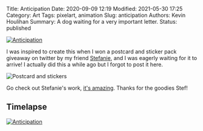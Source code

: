 Title: Anticipation
Date: 2020-09-09 12:19
Modified: 2021-05-30 17:25
Category: Art
Tags: pixelart, animation
Slug: anticipation
Authors: Kevin Houlihan
Summary: A dog waiting for a very important letter.
Status: published

[![Anticipation]({static}/images/anticipation/AnticipationPortrait11Animated_x1_Optimised.gif "Anticipation")](https://portfolio.hyperlinkyourheart.com/anticipation.html)

I was inspired to create this when I won a postcard and sticker pack giveaway on twitter by my friend [Stefanie](https://twitter.com/moertel/), and I was eagerly waiting for it to arrive! I actually did this a while ago but I forgot to post it here.

![Postcard and stickers]({static}/images/anticipation/pack.jpg "Postcard and stickers")

Go check out Stefanie's work, [it's amazing](https://moer.tel/). Thanks for the goodies Stef!

## Timelapse

[![Anticipation](https://img.youtube.com/vi/IdL1mG59ApU/0.jpg)](https://www.youtube.com/watch?v=IdL1mG59ApU)
